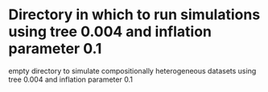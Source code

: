 # Directory in which to run simulations using tree 0.004 and inflation parameter 0.1

empty directory to simulate compositionally heterogeneous datasets using tree 0.004 and inflation parameter 0.1
